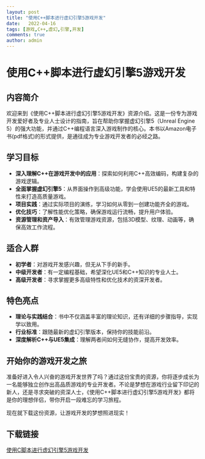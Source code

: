 ```yaml
---
layout: post
title: "使用C++脚本进行虚幻引擎5游戏开发"
date:   2022-04-16
tags: [游戏,C++,虚幻,引擎,开发]
comments: true
author: admin
---
```

# 使用C++脚本进行虚幻引擎5游戏开发

## 内容简介

欢迎来到《使用C++脚本进行虚幻引擎5游戏开发》资源介绍。这是一份专为游戏开发爱好者及专业人士设计的指南，旨在帮助你掌握虚幻引擎5（Unreal Engine 5）的强大功能，并通过C++编程语言深入游戏制作的核心。本书以Amazon电子书(pdf格式)的形式提供，是通往成为专业游戏开发者的必经之路。

## 学习目标

- **深入理解C++在游戏开发中的应用**：探索如何利用C++高效编码，构建复杂的游戏逻辑。
- **全面掌握虚幻引擎5**：从界面操作到高级功能，学会使用UE5的最新工具和特性来打造高质量游戏。
- **项目实践**：通过实际项目的演练，学习如何从零到一创建功能齐全的游戏。
- **优化技巧**：了解性能优化策略，确保游戏运行流畅，提升用户体验。
- **资源管理和资产导入**：有效管理游戏资源，包括3D模型、纹理、动画等，确保高效工作流程。

## 适合人群

- **初学者**：对游戏开发感兴趣，但无从下手的新手。
- **中级开发者**：有一定编程基础，希望深化UE5和C++知识的专业人士。
- **高级开发者**：寻求掌握更多高级特性和优化技术的资深开发者。

## 特色亮点

- **理论与实践结合**：书中不仅涵盖丰富的理论知识，还有详细的步骤指导，实现学以致用。
- **行业标准**：跟随最新的虚幻引擎版本，保持你的技能前沿。
- **深度解析C++与UE5集成**：理解两者间如何无缝协作，提高开发效率。

## 开始你的游戏开发之旅

准备好进入令人兴奋的游戏开发世界了吗？通过这份宝贵的资源，你将逐步成长为一名能够独立创作出高品质游戏的专业开发者。不论是梦想在游戏行业留下印记的新人，还是寻求突破的资深人士，《使用C++脚本进行虚幻引擎5游戏开发》都将是你的理想伴侣，带你开启一段难忘的学习旅程。

现在就下载这份资源，让游戏开发的梦想照进现实！

## 下载链接

[使用C脚本进行虚幻引擎5游戏开发](https://pan.quark.cn/s/792340a39195)